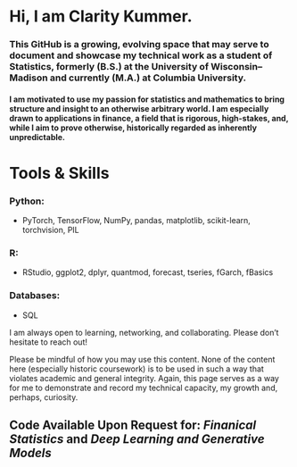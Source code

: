 # Hi, I am Clarity Kummer.

### This GitHub is a growing, evolving space that may serve to document and showcase my technical work as a student of Statistics, formerly (B.S.) at the University of Wisconsin–Madison and currently (M.A.) at Columbia University.

#### I am motivated to use my passion for statistics and mathematics to bring structure and insight to an otherwise arbitrary world. I am especially drawn to applications in finance, a field that is rigorous, high-stakes, and, while I aim to prove otherwise, historically regarded as inherently unpredictable. 

# Tools & Skills

### Python:
- PyTorch, TensorFlow, NumPy, pandas, matplotlib, scikit-learn, torchvision, PIL

### R: 
- RStudio, ggplot2, dplyr, quantmod, forecast, tseries, fGarch, fBasics

### Databases: 
- SQL


I am always open to learning, networking, and collaborating. Please don’t hesitate to reach out!

Please be mindful of how you may use this content. None of the content here (especially historic coursework) is to be used in such a way that violates academic and general integrity. Again, this page serves as a way for me to demonstrate and record my technical capacity, my growth and, perhaps, curiosity. 

## Code Available Upon Request for: _Finanical Statistics_ and _Deep Learning and Generative Models_
